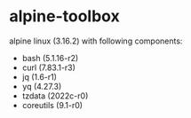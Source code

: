 # alpine-toolbox

alpine linux (3.16.2) with following components:

- bash (5.1.16-r2)
- curl (7.83.1-r3)
- jq (1.6-r1)
- yq (4.27.3)
- tzdata (2022c-r0)
- coreutils (9.1-r0)

